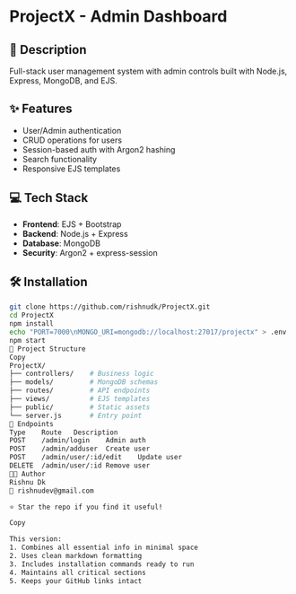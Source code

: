 # ProjectX - Admin Dashboard

## 🚀 Description
Full-stack user management system with admin controls built with Node.js, Express, MongoDB, and EJS.

## ✨ Features
- User/Admin authentication
- CRUD operations for users
- Session-based auth with Argon2 hashing
- Search functionality
- Responsive EJS templates

## 💻 Tech Stack
- **Frontend**: EJS + Bootstrap
- **Backend**: Node.js + Express
- **Database**: MongoDB
- **Security**: Argon2 + express-session

## 🛠️ Installation
```sh
git clone https://github.com/rishnudk/ProjectX.git
cd ProjectX
npm install
echo "PORT=7000\nMONGO_URI=mongodb://localhost:27017/projectx" > .env
npm start
📂 Project Structure
Copy
ProjectX/
├── controllers/    # Business logic
├── models/         # MongoDB schemas
├── routes/         # API endpoints
├── views/          # EJS templates
├── public/         # Static assets
└── server.js       # Entry point
🔗 Endpoints
Type	Route	Description
POST	/admin/login	Admin auth
POST	/admin/adduser	Create user
POST	/admin/user/:id/edit	Update user
DELETE	/admin/user/:id	Remove user
👨‍💻 Author
Rishnu Dk
📧 rishnudev@gmail.com

⭐ Star the repo if you find it useful!

Copy

This version:
1. Combines all essential info in minimal space
2. Uses clean markdown formatting
3. Includes installation commands ready to run
4. Maintains all critical sections
5. Keeps your GitHub links intact